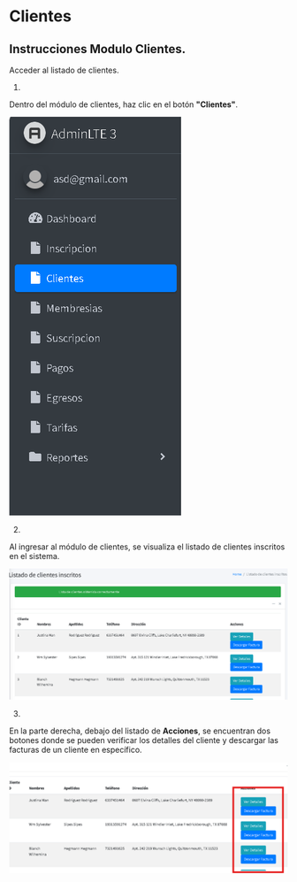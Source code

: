 # Clientes
## Instrucciones Modulo Clientes.

Acceder al listado de clientes.

1.
Dentro del módulo de clientes, haz clic en el botón **"Clientes"**.

![Modulo clientes](images/Clientes.png)

2.
Al ingresar al módulo de clientes, se visualiza el listado de clientes inscritos en el sistema.

![lista de clientes](images/Lista_clientes.png)


3.
En la parte derecha, debajo del listado de **Acciones**, se encuentran dos botones donde se pueden verificar los detalles del cliente y descargar las facturas de un cliente en específico.

![Detalles y facturas clientes](images/Detalles_facturas_clientes.png)







